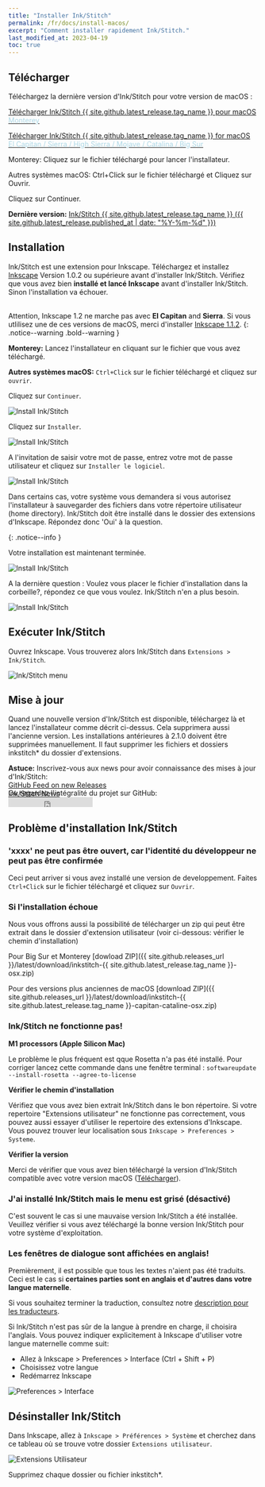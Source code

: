 ```yaml
---
title: "Installer Ink/Stitch"
permalink: /fr/docs/install-macos/
excerpt: "Comment installer rapidement Ink/Stitch."
last_modified_at: 2023-04-19
toc: true
---
```


## Télécharger
Téléchargez la dernière version d'Ink/Stitch pour votre version de macOS :

<p><a href="{{ site.github.releases_url }}/latest/download/inkstitch-{{ site.github.latest_release.tag_name }}-osx.pkg" class="btn btn--info btn--large"><i class="fa fa-download " ></i> Télécharger Ink/Stitch {{ site.github.latest_release.tag_name }} pour macOS<br /><span style="color:lightblue;">Monterey</span></a></p>
<p><a href="{{ site.github.releases_url }}/latest/download/inkstitch-{{ site.github.latest_release.tag_name }}-capitan-catalina-osx.pkg" class="btn btn--info btn--large"><i class="fa fa-download " ></i> Télécharger Ink/Stitch {{ site.github.latest_release.tag_name }} for macOS<br><span style="color:lightblue;">El Capitan / Sierra / High Sierra / Mojave / Catalina / Big Sur</span></a></p>

Monterey: Cliquez sur le fichier téléchargé pour lancer l'installateur.

Autres systèmes macOS: Ctrl+Click  sur le fichier téléchargé et Cliquez sur Ouvrir.

Cliquez sur  Continuer.

**Dernière version:** [Ink/Stitch {{ site.github.latest_release.tag_name }} ({{ site.github.latest_release.published_at | date: "%Y-%m-%d" }})](https://github.com/inkstitch/inkstitch/releases/latest)

## Installation

Ink/Stitch est une extension pour Inkscape. Téléchargez et installez  [Inkscape](https://inkscape.org/release/) Version 1.0.2 ou supérieure avant d'installer Ink/Stitch. Vérifiez que vous avez bien **installé et lancé Inkscape** avant d'installer Ink/Stitch. Sinon l'installation va échouer.<br><br>

Attention, Inkscape 1.2 ne marche pas avec **El Capitan** and **Sierra**.  Si vous utlilisez une de ces versions de macOS, merci d'installer [Inkscape 1.1.2](https://inkscape.org/release/1.1.2/platforms/).
{: .notice--warning .bold--warning }

**Monterey:** Lancez l'installateur en cliquant sur le fichier que vous avez téléchargé.

**Autres systèmes macOS:** `Ctrl+Click` sur le fichier téléchargé et cliquez sur  `ouvrir`.

Cliquez sur `Continuer`.

![Install Ink/Stitch](/assets/images/docs/fr/macos-install/installer01.png)

Cliquez sur `Installer`.

![Install Ink/Stitch](/assets/images/docs/fr/macos-install/installer02.png)

 A l'invitation de saisir votre mot de passe, entrez votre mot de passe utilisateur et cliquez sur `Installer le logiciel`.

![Install Ink/Stitch](/assets/images/docs/fr/macos-install/installer03.png)


Dans certains cas, votre système vous demandera si vous autorisez l'installateur à sauvegarder des fichiers dans votre répertoire utilisateur (home directory). Ink/Stitch doit être installé dans le dossier des extensions d'Inkscape. Répondez donc  'Oui'  à la question.
 
{: .notice--info }

Votre installation est maintenant terminée.

![Install Ink/Stitch](/assets/images/docs/fr/macos-install/installer04.png)


A la dernière question : Voulez vous placer le fichier d'installation dans la corbeille?, répondez ce que vous voulez. Ink/Stitch n'en a plus besoin.

![Install Ink/Stitch](/assets/images/docs/fr/macos-install/installer05.png)

## Exécuter Ink/Stitch

Ouvrez Inkscape. Vous trouverez alors Ink/Stitch dans `Extensions > Ink/Stitch`.

![Ink/Stitch menu](/assets/images/docs/fr/macos-install/inkstitch-extensions-menu.png)

## Mise à jour

Quand une nouvelle version d'Ink/Stitch est disponible, téléchargez là et lancez l'installateur comme décrit ci-dessus. Cela supprimera aussi l'ancienne version.
Les installations antérieures à 2.1.0 doivent être supprimées manuellement. Il faut supprimer les fichiers et dossiers inkstitch* du dossier d'extensions.

**Astuce:** Inscrivez-vous aux news pour avoir connaissance des mises à jour d'Ink/Stitch:<br />
 <i class="fas fa-fw fa-rss-square" aria-hidden="true" style="color: #ffb400;"></i> [GitHub Feed on new Releases](https://github.com/inkstitch/inkstitch/releases.atom)<br>
 <i class="fas fa-fw fa-rss-square" aria-hidden="true" style="color: #ffb400;"></i> [Ink/Stitch News](/feed.xml)<br />
{: .notice--info }

<p class="notice--info" style="margin-top: -3.5em !important;">Ou regardez l'intégralité du projet sur GitHub:<br /><iframe style="display: inline-block;" src="https://ghbtns.com/github-btn.html?user=inkstitch&repo=inkstitch&type=watch&count=true&v=2" frameborder="0" scrolling="0" width="170px" height="20px"></iframe></p>

## Problème d'installation Ink/Stitch

### 'xxxx' ne peut pas être ouvert, car l'identité du développeur ne peut pas être confirmée

Ceci peut arriver si vous avez installé une version de developpement. Faites `Ctrl+Click` sur le fichier téléchargé et cliquez sur `Ouvrir`.

### Si l'installation échoue

Nous vous offrons aussi la possibilité de télécharger un zip qui peut être extrait dans le dossier d'extension utilisateur (voir ci-dessous: vérifier le chemin d'installation)


Pour Big Sur et Monterey [dowload ZIP]({{ site.github.releases_url }}/latest/download/inkstitch-{{ site.github.latest_release.tag_name }}-osx.zip)

Pour des versions plus anciennes de macOS [download ZIP]({{ site.github.releases_url }}/latest/download/inkstitch-{{ site.github.latest_release.tag_name }}-capitan-cataline-osx.zip)

### Ink/Stitch ne fonctionne pas!

**M1 processors (Apple Silicon Mac)**

Le problème le plus fréquent est qque Rosetta n'a pas été installé. Pour corriger lancez cette commande dans une fenêtre terminal :  `softwareupdate --install-rosetta --agree-to-license`

**Vérifier le chemin d'installation**

Vérifiez que vous avez bien extrait Ink/Stitch dans le bon répertoire. Si votre repertoire "Extensions utilisateur" ne fonctionne pas correctement, vous pouvez aussi essayer d'utiliser le repertoire des extensions d'Inkscape.
Vous pouvez trouver leur localisation sous `Inkscape > Preferences > Systeme`.

**Vérifier la  version**

Merci de vérifier que vous avez bien téléchargé la version d'Ink/Stitch compatible avec votre version macOS ([Télécharger](#télécharger)).

### J'ai installé Ink/Stitch mais le menu est grisé (désactivé)

C'est souvent le cas si une mauvaise version Ink/Stitch a été installée.
Veuillez vérifier si vous avez téléchargé la bonne version Ink/Stitch pour votre système d'exploitation.

### Les fenêtres de dialogue sont affichées en anglais!

Premièrement, il est possible que tous les textes n'aient pas été traduits. Ceci est le cas si **certaines parties sont en anglais et d'autres dans votre langue maternelle**.

Si vous souhaitez terminer la traduction, consultez notre [description pour les traducteurs](/developers/localize/).

Si Ink/Stitch n'est pas sûr de la langue à prendre en charge, il choisira l'anglais.
Vous pouvez indiquer explicitement à Inkscape d'utiliser votre langue maternelle comme suit:
  * Allez à Inkscape > Preferences > Interface (Ctrl + Shift + P)
  * Choisissez votre langue
  * Redémarrez Inkscape

![Preferences > Interface](/assets/images/docs/fr/preferences_language.png)

## Désinstaller Ink/Stitch

Dans Inkscape, allez à  `Inkscape > Préférences > Système` et cherchez dans ce tableau où se trouve votre dossier `Extensions utilisateur`.

![Extensions Utilisateur](/assets/images/docs/fr/extensions-folder-location-macos.jpg)

Supprimez chaque dossier ou fichier inkstitch*.
